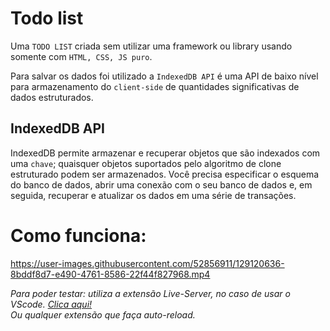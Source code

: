 # Todo list

Uma `TODO LIST` criada sem utilizar uma framework ou library usando somente com `HTML, CSS, JS puro`.

Para salvar os dados foi utilizado a `IndexedDB API` é uma API de baixo nível para armazenamento do `client-side` de quantidades significativas de dados estruturados.

## IndexedDB API

IndexedDB permite armazenar e recuperar objetos que são indexados com uma `chave`; quaisquer objetos suportados pelo algoritmo de clone estruturado podem ser armazenados. Você precisa especificar o esquema do banco de dados, abrir uma conexão com o seu banco de dados e, em seguida, recuperar e atualizar os dados em uma série de transações.

# Como funciona:

https://user-images.githubusercontent.com/52856911/129120636-8bddf8d7-e490-4761-8586-22f44f827968.mp4

<em>
  Para poder testar: utiliza a extensão Live-Server, no caso de usar o VScode.
  <a href="https://marketplace.visualstudio.com/items?itemName=ritwickdey.LiveServer">Clica aqui!</a>
</em>
<br />
<em>Ou qualquer extensão que faça auto-reload.</em>
